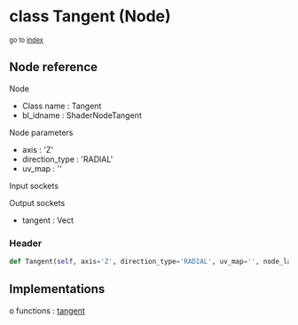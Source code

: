 # class Tangent (Node)

<sub>go to [index](/docs/index.md)</sub>

## Node reference

Node
 - Class name : Tangent
 - bl_idname : ShaderNodeTangent

Node parameters
 - axis : 'Z'
 - direction_type : 'RADIAL'
 - uv_map : ''

Input sockets

Output sockets
 - tangent : Vect

### Header

``` python
def Tangent(self, axis='Z', direction_type='RADIAL', uv_map='', node_label=None, node_color=None):
```

## Implementations

o functions : [tangent](/docs/Shader_classes/tangent.md)

